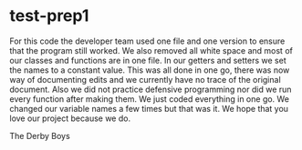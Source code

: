 # test-prep1

For this code the developer team used one file and one version to ensure that the program still worked. We also removed all white space and most of our classes and functions are in one file. In our getters and setters we set the names to a constant value. This was all done in one go, there was now way of documenting edits and we currently have no trace of the original document. Also we did not practice defensive programming nor did we run every function after making them. We just coded everything in one go. We changed our variable names a few times but that was it. We hope that you love our project because we do. 

The Derby Boys 
